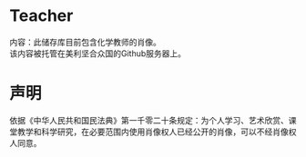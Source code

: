 # Teacher
  内容：此储存库目前包含化学教师的肖像。</br>
  该内容被托管在美利坚合众国的Github服务器上。
# 声明
  依据《中华人民共和国民法典》第一千零二十条规定：为个人学习、艺术欣赏、课堂教学和科学研究，在必要范围内使用肖像权人已经公开的肖像，可以不经肖像权人同意。
  <!--</br>请问您是哪种呢？-->
